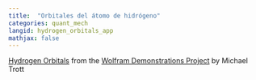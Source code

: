 ```yaml
---
title:  "Orbitales del átomo de hidrógeno"
categories: quant_mech
langid: hydrogen_orbitals_app
mathjax: false
---
```



<script type='text/javascript' src='http://demonstrations.wolfram.com/javascript/embed.js' ></script><script type='text/javascript'>var demoObj = new DEMOEMBED(); demoObj.run('HydrogenOrbitals', '', '573', '445');</script><div id='DEMO_HydrogenOrbitals'><a class='demonstrationHyperlink' href='http://demonstrations.wolfram.com/HydrogenOrbitals/' target='_blank'>Hydrogen Orbitals</a> from the <a class='demonstrationHyperlink' href='http://demonstrations.wolfram.com/' target='_blank'>Wolfram Demonstrations Project</a> by Michael Trott</div><br />
